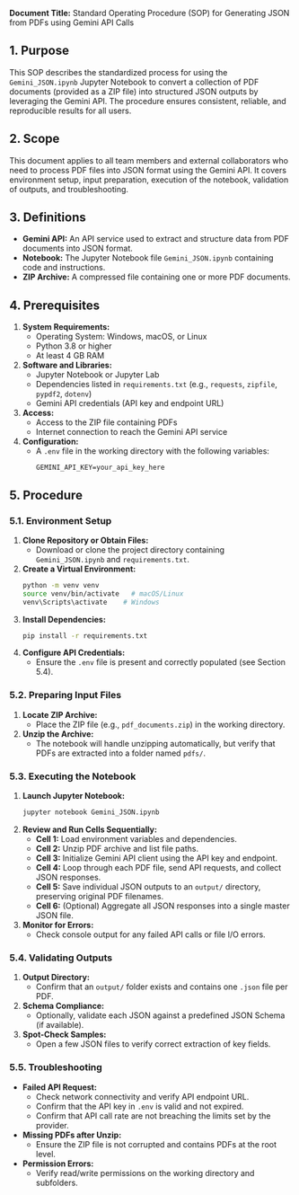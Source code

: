 **Document Title:** Standard Operating Procedure (SOP) for Generating JSON from PDFs using Gemini API Calls

## 1. Purpose
This SOP describes the standardized process for using the `Gemini_JSON.ipynb` Jupyter Notebook to convert a collection of PDF documents (provided as a ZIP file) into structured JSON outputs by leveraging the Gemini API. The procedure ensures consistent, reliable, and reproducible results for all users.

## 2. Scope
This document applies to all team members and external collaborators who need to process PDF files into JSON format using the Gemini API. It covers environment setup, input preparation, execution of the notebook, validation of outputs, and troubleshooting.

## 3. Definitions
- **Gemini API:** An API service used to extract and structure data from PDF documents into JSON format.
- **Notebook:** The Jupyter Notebook file `Gemini_JSON.ipynb` containing code and instructions.
- **ZIP Archive:** A compressed file containing one or more PDF documents.

## 4. Prerequisites
1. **System Requirements:**
   - Operating System: Windows, macOS, or Linux  
   - Python 3.8 or higher  
   - At least 4 GB RAM  
2. **Software and Libraries:**
   - Jupyter Notebook or Jupyter Lab  
   - Dependencies listed in `requirements.txt` (e.g., `requests`, `zipfile`, `pypdf2`, `dotenv`)  
   - Gemini API credentials (API key and endpoint URL)  
3. **Access:**
   - Access to the ZIP file containing PDFs  
   - Internet connection to reach the Gemini API service  
4. **Configuration:**
   - A `.env` file in the working directory with the following variables:
     ```dotenv
     GEMINI_API_KEY=your_api_key_here
     ```

## 5. Procedure

### 5.1. Environment Setup
1. **Clone Repository or Obtain Files:**
   - Download or clone the project directory containing `Gemini_JSON.ipynb` and `requirements.txt`.  
2. **Create a Virtual Environment:**
   ```bash
   python -m venv venv
   source venv/bin/activate   # macOS/Linux
   venv\Scripts\activate    # Windows
   ```
3. **Install Dependencies:**
   ```bash
   pip install -r requirements.txt
   ```
4. **Configure API Credentials:**
   - Ensure the `.env` file is present and correctly populated (see Section 5.4).

### 5.2. Preparing Input Files
1. **Locate ZIP Archive:**
   - Place the ZIP file (e.g., `pdf_documents.zip`) in the working directory.  
2. **Unzip the Archive:**
   - The notebook will handle unzipping automatically, but verify that PDFs are extracted into a folder named `pdfs/`.

### 5.3. Executing the Notebook
1. **Launch Jupyter Notebook:**
   ```bash
   jupyter notebook Gemini_JSON.ipynb
   ```
2. **Review and Run Cells Sequentially:**
   - **Cell 1:** Load environment variables and dependencies.  
   - **Cell 2:** Unzip PDF archive and list file paths.  
   - **Cell 3:** Initialize Gemini API client using the API key and endpoint.  
   - **Cell 4:** Loop through each PDF file, send API requests, and collect JSON responses.  
   - **Cell 5:** Save individual JSON outputs to an `output/` directory, preserving original PDF filenames.  
   - **Cell 6:** (Optional) Aggregate all JSON responses into a single master JSON file.  
3. **Monitor for Errors:**
   - Check console output for any failed API calls or file I/O errors.

### 5.4. Validating Outputs
1. **Output Directory:**
   - Confirm that an `output/` folder exists and contains one `.json` file per PDF.  
2. **Schema Compliance:**
   - Optionally, validate each JSON against a predefined JSON Schema (if available).  
3. **Spot-Check Samples:**
   - Open a few JSON files to verify correct extraction of key fields.

### 5.5. Troubleshooting
- **Failed API Request:**
  - Check network connectivity and verify API endpoint URL.  
  - Confirm that the API key in `.env` is valid and not expired.
  - Confirm that API call rate are not breaching the limits set by the provider. 
- **Missing PDFs after Unzip:**
  - Ensure the ZIP file is not corrupted and contains PDFs at the root level.  
- **Permission Errors:**
  - Verify read/write permissions on the working directory and subfolders.
